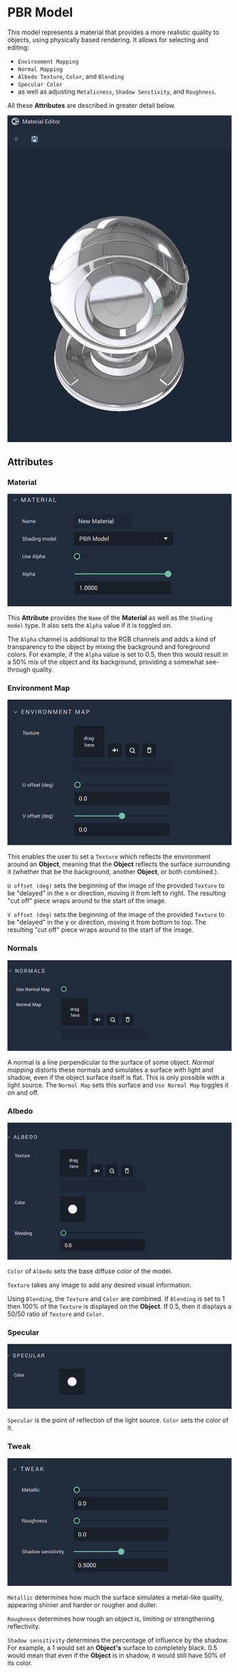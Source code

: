 # PBR Model

This model represents a material that provides a more realistic quality to objects, using physically based rendering. It allows for selecting and editing: 

* `Environment Mapping` 
* `Normal Mapping` 
* `Albedo Texture`, `Color`, and `Blending`
* `Specular Color` 
* as well as adjusting `Metalicness`, `Shadow Senstivity`, and `Roughness`. 

All these **Attributes** are described in greater detail below.

![](../../.gitbook/assets/pbrmodelmat1.png)

## Attributes


### Material
![Material](../../.gitbook/assets/pbrmodelmat2.png)

This **Attribute** provides the `Name` of the **Material** as well as the `Shading model` type. It also sets the `Alpha` value if it is toggled on. 

The `Alpha` channel is additional to the RGB channels and adds a kind of transparency to the object by mixing the background and foreground colors. For example, if the `Alpha` value is set to 0.5, then this would result in a 50% mix of the object and its background, providing a somewhat see-through quality. 


### Environment Map
![Environment Map](../../.gitbook/assets/pbrmodelmat3.png)

This enables the user to set a `Texture` which reflects the environment around an **Object**, meaning that the **Object** reflects the surface surrounding it (whether that be the background, another **Object**, or both combined.). 

`U offset (deg)` sets the beginning of the image of the provided `Texture` to be "delayed" in the x or direction, moving it from left to right. The resulting "cut off" piece wraps around to the start of the image.

`V offset (deg)` sets the beginning of the image of the provided `Texture` to be "delayed" in the y or direction, moving it from bottom to top. The resulting "cut off" piece wraps around to the start of the image.


### Normals
![Normals](../../.gitbook/assets/pbrmodel4real.png)

A normal is a line perpendicular to the surface of some object. *Normal mapping* distorts these normals and simulates a surface with light and shadow, even if the object surface itself is flat. This is only possible with a light source. The `Normal Map` sets this surface and `Use Normal Map` toggles it on and off. 


### Albedo
![Albedo](../../.gitbook/assets/pbrmodel6.png)

`Color` of `Albedo` sets the base diffuse color of the model. 

`Texture` takes any image to add any desired visual information. 

Using `Blending`, the `Texture` and `Color` are combined. If `Blending` is set to 1 then 100% of the `Texture` is displayed on the **Object**. If 0.5, then it displays a 50/50 ratio of `Texture` and `Color`. 


### Specular
![Specular](../../.gitbook/assets/pbrmodel7.png)

`Specular` is the point of reflection of the light source. `Color` sets the color of it. 


### Tweak
![Tweak](../../.gitbook/assets/pbrmodelmat4.png)

`Metallic` determines how much the surface simulates a metal-like quality, appearing shinier and harder or rougher and duller. 

`Roughness` determines how rough an object is, limiting or strengthening reflectivity. 

`Shadow sensitivity` determines the percentage of influence by the shadow. For example, a 1 would set an **Object's** surface to completely black. 0.5 would mean that even if the **Object** is in shadow, it would still have 50% of its color. 



